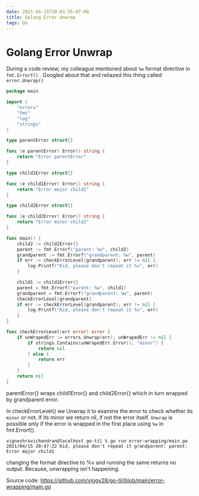 ```yaml
---
date: 2021-04-15T20:03:55-07:00
title: Golang Error Unwrap
tags: Go
---
```


# Golang Error Unwrap

During a code review, my colleague mentioned about `%w` format directive in `fmt.Errorf()` . Googled about that and reliazed this thing called `error.Unwrap() `

```go
package main

import (
	"errors"
	"fmt"
	"log"
	"strings"
)

type parentError struct{}

func (e parentError) Error() string {
	return "Error parentError"
}

type child1Error struct{}

func (e child1Error) Error() string {
	return "Error major child1"
}

type child2Error struct{}

func (e child2Error) Error() string {
	return "Error minor child2"
}

func main() {
	child2 := child2Error{}
	parent := fmt.Errorf("parent: %w", child2)
	grandparent := fmt.Errorf("grandparent: %w", parent)
	if err := checkErrorLevel(grandparent); err != nil {
		log.Printf("Kid, please don't repeat it %v", err)
	}

	child1 := child1Error{}
	parent = fmt.Errorf("parent: %w", child1)
	grandparent = fmt.Errorf("grandparent: %w", parent)
	checkErrorLevel(grandparent)
	if err := checkErrorLevel(grandparent); err != nil {
		log.Printf("Kid, please don't repeat it %v", err)
	}
}

func checkErrorLevel(err error) error {
	if unWrapedErr := errors.Unwrap(err); unWrapedErr != nil {
		if strings.Contains(unWrapedErr.Error(), "minor") {
			return nil
		} else {
			return err
		}
	}
	return nil
}
```

parentError{} wraps child1Error{} and child2Error{} which in turn wrapped by grandparent error. 

In checkErrorLevel() we Unwrap it to examine the error to check whether its `minor` or not. If its minor we return nil, if not the error itself. `Unwrap` is possible only if the error is wrapped in the first place using `%w` in fmt.Errorf(). 

```
vigneshravichandran@localhost go-til % go run error-wrapping/main.go
2021/04/15 20:47:22 Kid, please don't repeat it grandparent: parent: Error major child1
```

changing the format directive to %v and running the same returns no output. Because, unwrapping isn't happening.

Source code: https://github.com/viggy28/go-til/blob/main/error-wrapping/main.go

